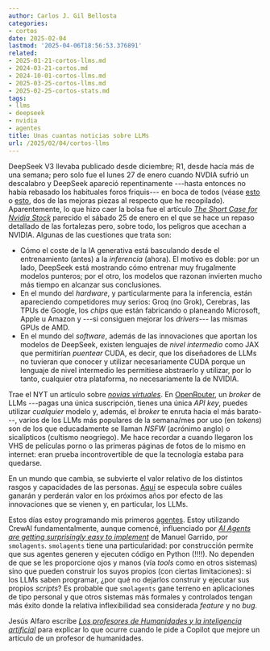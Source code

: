 ```yaml
---
author: Carlos J. Gil Bellosta
categories:
- cortos
date: 2025-02-04
lastmod: '2025-04-06T18:56:53.376891'
related:
- 2025-01-21-cortos-llms.md
- 2024-03-21-cortos.md
- 2024-10-01-cortos-llms.md
- 2025-03-25-cortos-llms.md
- 2025-02-25-cortos-stats.md
tags:
- llms
- deepseek
- nvidia
- agentes
title: Unas cuantas noticias sobre LLMs
url: /2025/02/04/cortos-llms
---
```


DeepSeek V3 llevaba publicado desde diciembre; R1, desde hacía más de una semana; pero solo fue el lunes 27 de enero cuando NVDIA sufrió un descalabro y DeepSeek apareció repentinamente ---hasta entonces no había rebasado los habituales foros friquis--- en boca de todos (véase
[esto](https://www.economist.com/briefing/2025/01/23/chinas-ai-industry-has-almost-caught-up-with-americas) o
[esto](https://www.youtube.com/watch?v=iNIp6AzUV8U), dos de las mejoras piezas al respecto que he recopilado). Aparentemente, lo que hizo caer la bolsa fue el artículo
[_The Short Case for Nvidia Stock_](https://youtubetranscriptoptimizer.com/blog/05_the_short_case_for_nvda) parecido el sábado 25 de enero en el que se hace un repaso detallado de las fortalezas pero, sobre todo, los peligros que acechan a NVIDIA. Algunas de las cuestiones que trata son:
- Cómo el coste de la IA generativa está basculando desde el entrenamiento (antes) a la _inferencia_ (ahora). El motivo es doble: por un lado, DeepSeek está mostrando cómo entrenar muy frugalmente modelos punteros; por el otro, los modelos que razonan invierten mucho más tiempo en alcanzar sus conclusiones.
- En el mundo del _hardware_, y particularmente para la inferencia, están apareciendo competidores muy serios: Groq (no Grok), Cerebras, las TPUs de Google, los _chips_ que están fabricando o planeando Microsoft, Apple u Amazon y ---si consiguen mejorar los _drivers_--- las mismas GPUs de AMD.
- En el mundo del _software_, además de las innovaciones que aportan los modelos de DeepSeek, existen lenguajes de _nivel intermedio_ como JAX que permitirían _puentear_ CUDA, es decir, que los diseñadores de LLMs no tuvieran que conocer y utilizar necesariamente CUDA porque un lenguaje de nivel intermedio les permitiese abstraerlo y utilizar, por lo tanto, cualquier otra plataforma, no necesariamente la de NVIDIA.

Trae el NYT un artículo sobre [_novias virtuales_](https://www.nytimes.com/2025/01/15/technology/ai-chatgpt-boyfriend-companion.html). En
[OpenRouter](https://openrouter.ai/),
un _broker_ de LLMs ---pagas una única suscripción, tienes una única _API key_, puedes utilizar _cualquier_ modelo y, además, el _broker_ te enruta hacia el más barato---, varios de los LLMs más populares de la semana/mes por uso (en _tokens_) son de los que educadamente se llaman _NSFW_ (acrónimo anglo) o sicalípticos (cultismo neogriego). Me hace recordar a cuando llegaron los VHS de películas porno o las primeras páginas de fotos de lo mismo en internet: eran prueba incontrovertible de que la tecnología estaba para quedarse.

En un mundo que cambia, se subvierte el valor relativo de los distintos rasgos y capacidades de las personas.
[Aquí](https://quarter--mile.com/Traits-That-May-Cease-to-Be-Valuable) se especula sobre cuáles ganarán y perderán valor en los próximos años por efecto de las innovaciones que se vienen y, en particular, los LLMs.

Estos días estoy programando mis primeros [agentes](https://huyenchip.com/2025/01/07/agents.html). Estoy utilizando CrewAI fundamentalmente, aunque comencé, influenciado por
[_AI Agents are getting surprisingly easy to implement_](https://blog.manugarri.com/agentic-workflows-are-getting-surprisingly-easy-to-implement/) de Manuel Garrido, por `smolagents`. `smolagents` tiene una particularidad: por construcción permite que sus agentes generen y ejecuten código en Python (!!!!). No dependen de que se les proporcione ojos y manos (vía _tools_ como en otros sistemas) sino que pueden construir los suyos propios (con ciertas limitaciones): si los LLMs saben programar, ¿por qué no dejarlos construir y ejecutar sus propios _scripts_? Es probable que `smolagents` gane terreno en aplicaciones de tipo personal y que otros sistemas más formales y controlados tengan más éxito donde la relativa inflexibilidad sea considerada _feature_ y no _bug_.

Jesús Alfaro escribe [_Los profesores de Humanidades y la inteligencia artificial_](https://derechomercantilespana.blogspot.com/2024/11/los-profesores-de-humanidades-y-la.html) para explicar lo que ocurre cuando le pide a Copilot que mejore un artículo de un profesor de humanidades.